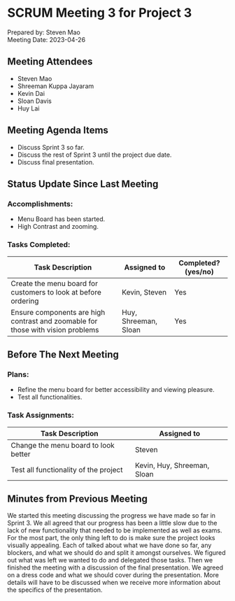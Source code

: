 # SCRUM Meeting 3 for Project 3
Prepared by: Steven Mao  
Meeting Date: 2023-04-26  

## Meeting Attendees
- Steven Mao  
- Shreeman Kuppa Jayaram  
- Kevin Dai  
- Sloan Davis  
- Huy Lai  

## Meeting Agenda Items
- Discuss Sprint 3 so far.
- Discuss the rest of Sprint 3 until the project due date.
- Discuss final presentation.

## Status Update Since Last Meeting
### Accomplishments:
- Menu Board has been started.
- High Contrast and zooming.

### Tasks Completed:
| Task Description                                                                | Assigned to          | Completed? (yes/no) |
| ------------------------------------------------------------------------------- | -------------------- | ------------------- |
| Create the menu board for customers to look at before ordering                  | Kevin, Steven        | Yes                 |
| Ensure components are high contrast and zoomable for those with vision problems | Huy, Shreeman, Sloan | Yes                 |

## Before The Next Meeting
### Plans:
- Refine the menu board for better accessibility and viewing pleasure.
- Test all functionalities. 

### Task Assignments:
| Task Description                      | Assigned to                 |
| ------------------------------------- | --------------------------- |
| Change the menu board to look better  | Steven                      |
| Test all functionality of the project | Kevin, Huy, Shreeman, Sloan |

## Minutes from Previous Meeting
We started this meeting discussing the progress we have made so far in Sprint 3. We all agreed that our progress has been a little slow due to the lack of new functionality that needed to be implemented as well as exams. For the most part, the only thing left to do is make sure the project looks visually appealing. Each of talked about what we have done so far, any blockers, and what we should do and split it amongst ourselves. We figured out what was left we wanted to do and delegated those tasks. Then we finished the meeting with a discussion of the final presentation. We agreed on a dress code and what we should cover during the presentation. More details will have to be discussed when we receive more information about the specifics of the presentation.
